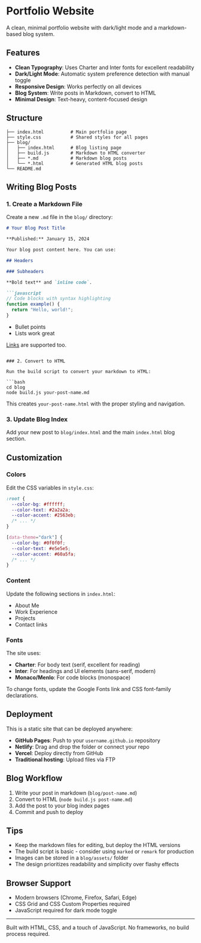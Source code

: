 # Portfolio Website

A clean, minimal portfolio website with dark/light mode and a markdown-based blog system.

## Features

- **Clean Typography**: Uses Charter and Inter fonts for excellent readability
- **Dark/Light Mode**: Automatic system preference detection with manual toggle
- **Responsive Design**: Works perfectly on all devices
- **Blog System**: Write posts in Markdown, convert to HTML
- **Minimal Design**: Text-heavy, content-focused design

## Structure

```
├── index.html          # Main portfolio page
├── style.css           # Shared styles for all pages
├── blog/
│   ├── index.html      # Blog listing page
│   ├── build.js        # Markdown to HTML converter
│   ├── *.md            # Markdown blog posts
│   └── *.html          # Generated HTML blog posts
└── README.md
```

## Writing Blog Posts

### 1. Create a Markdown File

Create a new `.md` file in the `blog/` directory:

```markdown
# Your Blog Post Title

**Published:** January 15, 2024

Your blog post content here. You can use:

## Headers

### Subheaders

**Bold text** and `inline code`.

```javascript
// Code blocks with syntax highlighting
function example() {
  return "Hello, world!";
}
```

- Bullet points
- Lists work great

[Links](https://example.com) are supported too.
```

### 2. Convert to HTML

Run the build script to convert your markdown to HTML:

```bash
cd blog
node build.js your-post-name.md
```

This creates `your-post-name.html` with the proper styling and navigation.

### 3. Update Blog Index

Add your new post to `blog/index.html` and the main `index.html` blog section.

## Customization

### Colors

Edit the CSS variables in `style.css`:

```css
:root {
  --color-bg: #ffffff;
  --color-text: #2a2a2a;
  --color-accent: #2563eb;
  /* ... */
}

[data-theme="dark"] {
  --color-bg: #0f0f0f;
  --color-text: #e5e5e5;
  --color-accent: #60a5fa;
  /* ... */
}
```

### Content

Update the following sections in `index.html`:
- About Me
- Work Experience  
- Projects
- Contact links

### Fonts

The site uses:
- **Charter**: For body text (serif, excellent for reading)
- **Inter**: For headings and UI elements (sans-serif, modern)
- **Monaco/Menlo**: For code blocks (monospace)

To change fonts, update the Google Fonts link and CSS font-family declarations.

## Deployment

This is a static site that can be deployed anywhere:

- **GitHub Pages**: Push to your `username.github.io` repository
- **Netlify**: Drag and drop the folder or connect your repo
- **Vercel**: Deploy directly from GitHub
- **Traditional hosting**: Upload files via FTP

## Blog Workflow

1. Write your post in markdown (`blog/post-name.md`)
2. Convert to HTML (`node build.js post-name.md`)
3. Add the post to your blog index pages
4. Commit and push to deploy

## Tips

- Keep the markdown files for editing, but deploy the HTML versions
- The build script is basic - consider using `marked` or `remark` for production
- Images can be stored in a `blog/assets/` folder
- The design prioritizes readability and simplicity over flashy effects

## Browser Support

- Modern browsers (Chrome, Firefox, Safari, Edge)
- CSS Grid and CSS Custom Properties required
- JavaScript required for dark mode toggle

---

Built with HTML, CSS, and a touch of JavaScript. No frameworks, no build process required. 